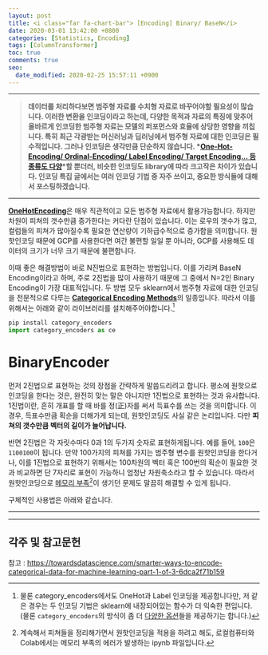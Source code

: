```yaml
---
layout: post
title: <i class="far fa-chart-bar"> [Encoding] Binary/ BaseN</i>
date: 2020-03-01 13:42:00 +0800
categories: [Statistics, Encoding]
tags: [ColumnTransformer]
toc: true
comments: true
seo:
  date_modified: 2020-02-25 15:57:11 +0900
---
```


***  
> <b>데이터를 처리하다보면 범주형 자료를 수치형 자료로 바꾸어야할 필요성이 많습니다. 이러한 변환을 인코딩이라고 하는데, 다양한 목적과 자료의 특징에 맞추어 올바르게 인코딩한 범주형 자료는 모델의 퍼포먼스와 효율에 상당한 영향을 끼칩니다. 특히 최근 각광받는 머신러닝과 딥러닝에서 범주형 자료에 대한 인코딩은 필수적입니다. 그러나 인코딩은 생각만큼 단순하지 않습니다. *[One-Hot-Encoding/ Ordinal-Encoding/ Label Encoding/ Target Encoding... 등 종류도 다양](http://contrib.scikit-learn.org/categorical-encoding/index.html)*할 뿐더러, 비슷한 인코딩도 library에 따라 크고작은 차이가 있습니다. 인코딩 특집 글에서는 여러 인코딩 기법 중 자주 쓰이고, 중요한 방식들에 대해서 포스팅하겠습니다.</b>   


***  
 
<b>[OneHotEncoding](https://haehwan.github.io/posts/Sta-Encoding/)</b>은 매우 직관적이고 모든 범주형 자료에서 활용가능합니다. 하지만 차원이 피쳐의 갯수만큼 증가한다는 커다란 단점이 있습니다. 이는 로우의 갯수가 많고, 컬럼들의 피쳐가 많아질수록 필요한 연산량이 기하급수적으로 증가함을 의미합니다. 원핫인코딩 때문에 GCP를 사용한다면 여간 불편할 일일 뿐 아니라, GCP를 사용해도 데이터의 크기가 너무 크기 때문에 불편합니다.  

이때 좋은 해결방법이 바로 N진법으로 표현하는 방법입니다. 이를 가리켜 BaseN Encoding이라고 하며, 주로 2진법을 많이 사용하기 때문에 그 중에서 N=2인 Binary Encoding이 가장 대표적입니다. 두 방법 모두 sklearn에서 범주형 자료에 대한 인코딩을 전문적으로 다루는 <b>[Categorical Encoding Methods](http://contrib.scikit-learn.org/categorical-encoding/)</b>의 일종입니다. 따라서 이를 위해서는 아래와 같이 라이브러리를 설치해주어야합니다.[^ce]    

[^ce]: 물론 category_encoders에서도 OneHot과 Label 인코딩을 제공합니다만, 저 같은 경우는 두 인코딩 기법은 sklearn에 내장되어있는 함수가 더 익숙한 편입니다. (물론 `category_encoders`의 방식이 좀 더 [다양한 옵션](http://contrib.scikit-learn.org/categorical-encoding/onehot.html)들을 제공하기는 합니다.)  

```python 
pip install category_encoders
import category_encoders as ce
```

# BinaryEncoder
먼저 2진법으로 표현하는 것의 장점을 간략하게 말씀드리려고 합니다. 평소에 원핫으로 인코딩을 한다는 것은, 완전히 맞는 말은 아니지만 1진법으로 표현하는 것과 유사합니다. 1진법이란, 흔히 개표를 할 때 바를 정(正)자를 써서 득표수를 쓰는 것을 의미합니다. 이 경우, 득표수만큼 획순을 더해가게 되는데, 원핫인코딩도 사실 같은 논리입니다. 다만 <b>피쳐의 갯수만큼 벡터의 길이가 늘어납니다.</b>  

반면 2진법은 각 자릿수마다 0과 1의 두가지 숫자로 표현하게됩니다. 예를 들어, `100`은 `1100100`이 됩니다. 만약 100가지의 피쳐를 가지는 범주형 변수를 원핫인코딩을 한다거나, 이를 1진법으로 표현하기 위해서는 100차원의 벡터 혹은 100번의 획순이 필요한 것과 비교하면 단 7자리로 표현이 가능하니 엄청난 차원축소라고 할 수 있습니다. 따라서 원핫인코딩으로 [메모리 부족](https://github.com/HaeHwan/HaeHwan.github.io/blob/master/assets/projects/IGAWorks/%5Bigaworks%5D(1)%20EDA.md)[^ex]이 생기던 문제도 말끔히 해결할 수 있게 됩니다.  

[^ex]: 계속해서 피쳐들을 정리해가면서 원핫인코딩을 적용을 하려고 해도, 로컬컴퓨터와 Colab에서는 메모리 부족의 에러가 발생하는 ipynb 파일입니다.  

구체적인 사용법은 아래와 같습니다.  

  
***
***
## 각주 및 참고문헌

참고 : https://towardsdatascience.com/smarter-ways-to-encode-categorical-data-for-machine-learning-part-1-of-3-6dca2f71b159
